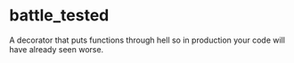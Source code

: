 # battle_tested
A decorator that puts functions through hell so in production your code will have already seen worse.
